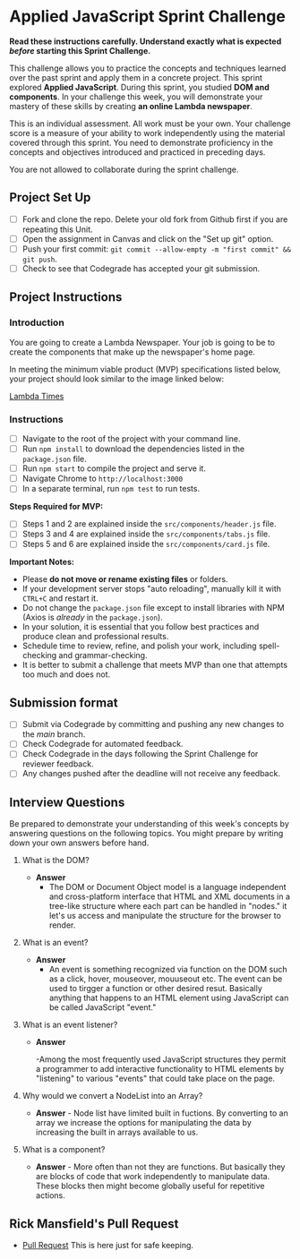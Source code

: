 # Applied JavaScript Sprint Challenge

**Read these instructions carefully. Understand exactly what is expected _before_ starting this Sprint Challenge.**

This challenge allows you to practice the concepts and techniques learned over the past sprint and apply them in a concrete project. This sprint explored **Applied JavaScript**. During this sprint, you studied **DOM and components**. In your challenge this week, you will demonstrate your mastery of these skills by creating **an online Lambda newspaper**.

This is an individual assessment. All work must be your own. Your challenge score is a measure of your ability to work independently using the material covered through this sprint. You need to demonstrate proficiency in the concepts and objectives introduced and practiced in preceding days.

You are not allowed to collaborate during the sprint challenge.

## Project Set Up

- [ ] Fork and clone the repo. Delete your old fork from Github first if you are repeating this Unit.
- [ ] Open the assignment in Canvas and click on the "Set up git" option.
- [ ] Push your first commit: `git commit --allow-empty -m "first commit" && git push`.
- [ ] Check to see that Codegrade has accepted your git submission.

## Project Instructions

### Introduction

You are going to create a Lambda Newspaper. Your job is going to be to create the components that make up the newspaper's home page.

In meeting the minimum viable product (MVP) specifications listed below, your project should look similar to the image linked below:

[Lambda Times](https://tk-assets.lambdaschool.com/cac4803c-6e8f-4846-be0e-b20d82a34a73_lambda-times.png)

### Instructions

- [ ] Navigate to the root of the project with your command line.
- [ ] Run `npm install` to download the dependencies listed in the `package.json` file.
- [ ] Run `npm start` to compile the project and serve it.
- [ ] Navigate Chrome to `http://localhost:3000`
- [ ] In a separate terminal, run `npm test` to run tests.

**Steps Required for MVP:**

- [ ] Steps 1 and 2 are explained inside the `src/components/header.js` file.
- [ ] Steps 3 and 4 are explained inside the `src/components/tabs.js` file.
- [ ] Steps 5 and 6 are explained inside the `src/components/card.js` file.

**Important Notes:**

- Please **do not move or rename existing files** or folders.
- If your development server stops "auto reloading", manually kill it with `CTRL+C` and restart it.
- Do not change the `package.json` file except to install libraries with NPM (Axios is _already_ in the `package.json`).
- In your solution, it is essential that you follow best practices and produce clean and professional results.
- Schedule time to review, refine, and polish your work, including spell-checking and grammar-checking.
- It is better to submit a challenge that meets MVP than one that attempts too much and does not.

## Submission format

- [ ] Submit via Codegrade by committing and pushing any new changes to the *main* branch.
- [ ] Check Codegrade for automated feedback.
- [ ] Check Codegrade in the days following the Sprint Challenge for reviewer feedback.
- [ ] Any changes pushed after the deadline will not receive any feedback.

## Interview Questions

Be prepared to demonstrate your understanding of this week's concepts by answering questions on the following topics. You might prepare by writing down your own answers before hand.

1. What is the DOM?

   - **Answer**
     - The DOM or Document Object model  is a language independent and cross-platform interface that HTML and XML documents in a tree-like structure where each part can be handled in "nodes." it let's us access and manipulate the structure for the browser to render.

2. What is an event?

   - **Answer**
     - An event is something recognized via function on the DOM such as a click, hover, mouseover, mouuseout etc. The event can be used to tirgger a function or other desired resut. Basically anything that happens to an HTML element using JavaScript can be called JavaScript "event."

3. What is an event listener?

   - **Answer**

     -Among the most frequently used JavaScript structures they permit a programmer to add interactive functionality to HTML elements by "listening" to various "events" that could take place on the page.

4. Why would we convert a NodeList into an Array?

   - **Answer**
           - Node list have limited built in fuctions. By converting to an array we increase the options for manipulating the data by increasing the built in arrays available to us.

5. What is a component?

   - **Answer**
           - More often than not they are functions. But basically they are blocks of code that work independently to manipulate data. These blocks then might become globally useful for repetitive actions.

## Rick Mansfield's Pull Request

- [Pull Request](https://github.com/LambdaSchool/web-sprint-challenge-applied-javascript/pull/212
  )
  This is here just for safe keeping.
